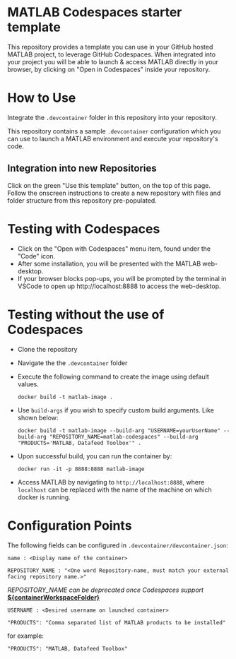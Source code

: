 # MATLAB Codespaces starter template
This repository provides a template you can use in your GitHub hosted MATLAB project, to leverage GitHub Codespaces.
When integrated into your project you will be able to launch & access MATLAB directly in your browser, by clicking on "Open in Codespaces" inside your repository. 

# How to Use

Integrate the `.devcontainer` folder in this repository into your repository.

This repository contains a sample `.devcontainer` configuration which you can use 
to launch a MATLAB environment and execute your repository's code.  

## Integration into new Repositories
Click on the green "Use this template" button, on the top of this page.
Follow the onscreen instructions to create a new repository with files and folder structure from this repository pre-populated.

# Testing with Codespaces
* Click on the "Open with Codespaces" menu item, found under the "Code" icon.
* After some installation, you will be presented with the MATLAB web-desktop.
* If your browser blocks pop-ups, you will be prompted by the terminal in VSCode to open up http://localhost:8888 to access the web-desktop.

# Testing without the use of Codespaces
* Clone the repository
* Navigate the the `.devcontainer` folder
* Execute the following command to create the image using default values.
  ```
  docker build -t matlab-image .
  ```

* Use `build-args` if you wish to specify custom build arguments. Like shown below:
  ```
  docker build -t matlab-image --build-arg "USERNAME=yourUserName" --build-arg "REPOSITORY_NAME=matlab-codespaces" --build-arg "PRODUCTS='MATLAB, Datafeed Toolbox'" .
  ```

* Upon successful build, you can run the container by: 
  ```
  docker run -it -p 8888:8888 matlab-image
  ```
* Access MATLAB by navigating to `http://localhost:8888`, where `localhost` can be replaced with the name of the machine on which docker is running.

# Configuration Points

The following fields can be configured in `.devcontainer/devcontainer.json`:
```
name : <Display name of the container>
```

```
REPOSITORY_NAME : "<One word Repository-name, must match your external facing repository name.>"
```
*REPOSITORY_NAME can be deprecated once Codespaces support* [**${containerWorkspaceFolder}**](https://code.visualstudio.com/docs/remote/devcontainerjson-reference#_variables-in-devcontainerjson)

```
USERNAME : <Desired username on launched container>
```

```
"PRODUCTS": "Comma separated list of MATLAB products to be installed"
```
for example:
```
"PRODUCTS": "MATLAB, Datafeed Toolbox"
```

